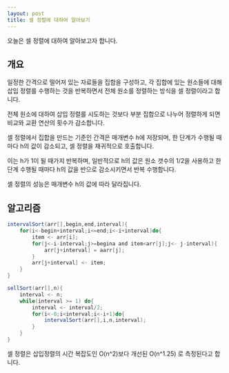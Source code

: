 ```yaml
---
layout: post
title: 셀 정렬에 대하여 알아보기
---
```


오늘은 셀 정렬에 대하여 알아보고자 합니다.

## 개요

일정한 간격으로 떨어져 있는 자료들을 집합을 구성하고, 각 집합에 있는 원소들에 대해 삽입 정렬를 수행하는 것을 반복하면서 전체 원소를 정렬하는 방식을 셀 정렬이라고 합니다.

전체 원소에 대하여 삽입 정렬를 시도하는 것보다 부분 집합으로 나누어 정렬하게 되면 비교와 교환 연산의 횟수가 감소합니다.

셀 정렬에서 집합을 만드는 기준인 간격은 매개변수 h에 저장되며, 한 단계가 수행될 때마다 h의 값이 감소되고, 셀 정렬을 재귀적으로 호출합니다.

이는 h가 1이 될 때가지 반복하며, 일반적으로 h의 값은 원소 갯수의 1/2을 사용하고 한단계 수행될 때마다 h의 값을 반으로 감소시키면서 반복 수행합니다.

셀 정렬의 성능은 매개변수 h의 값에 따라 달라집니다.

## 알고리즘

```java
intervalSort(arr[],begin,end,interval){
    for(i<-begin+interval;i<=end;i<-i+interval)do{
        item <- arr[i];
        for(j<-i-interval;j>=begina and item<arr[j];j<- j-interval){
            arr[j+interval] = aarr[j];
        }
        arr[j+interval] <- item;
    }
}

sellSort(arr[],n){
    interval <- n;
    while(interval >= 1) do{
        interval <- interval/2;
        for(i<-0;i<interval;i<-i+1)do{
            intervalSort(arr[],i,n,interval);
        }
    }
}
```

셀 정렬은 삽입정렬의 시간 복잡도인 O(n^2)보다 개선된 O(n^1.25) 로 측정된다고 합니다.
